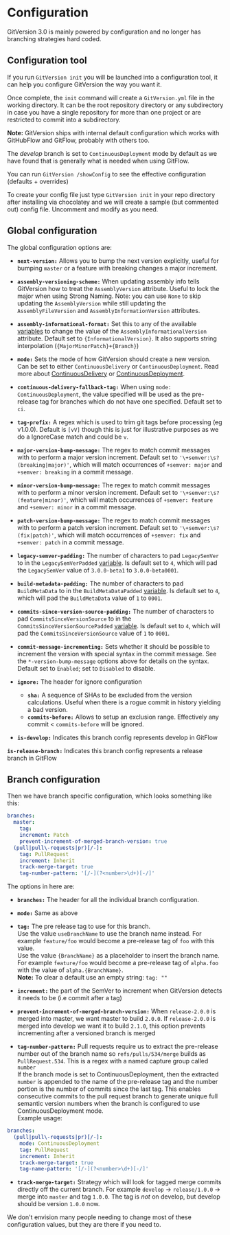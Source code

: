 ﻿# Configuration
GitVersion 3.0 is mainly powered by configuration and no longer has branching strategies hard coded.

## Configuration tool
If you run `GitVersion init` you will be launched into a configuration tool, it can help you configure GitVersion the way you want it.

Once complete, the `init` command will create a `GitVersion.yml` file in the working directory. It can be the root repository directory or any subdirectory in case you have a single repository for more than one project or are restricted to commit into a subdirectory.

**Note:** GitVersion ships with internal default configuration which works with GitHubFlow and GitFlow, probably with others too.

The *develop* branch is set to `ContinuousDeployment` mode by default as we have found that is generally what is needed when using GitFlow.

You can run `GitVersion /showConfig` to see the effective configuration (defaults + overrides)

To create your config file just type `GitVersion init` in your repo directory after installing via chocolatey and we will create a sample (but commented out) config file.
Uncomment and modify as you need.

## Global configuration
The global configuration options are:

 - **`next-version:`** Allows you to bump the next version explicitly, useful for bumping `master` or a feature with breaking changes a major increment.

 - **`assembly-versioning-scheme:`** When updating assembly info tells GitVersion how to treat the `AssemblyVersion` attribute. Useful to lock the major when using Strong Naming. Note: you can use `None` to skip updating the `AssemblyVersion` while still updating the `AssemblyFileVersion` and `AssemblyInformationVersion` attributes.

 - **`assembly-informational-format:`** Set this to any of the available [variables](/more-info/variables) to change the value of the `AssemblyInformationalVersion` attribute. Default set to `{InformationalVersion}`. It also supports string interpolation (`{MajorMinorPatch}+{Branch}`)

 - **`mode:`** Sets the mode of how GitVersion should create a new version. Can be set to either `ContinuousDelivery` or `ContinuousDeployment`. Read more about [ContinuousDelivery](/reference/continuous-delivery/) or [ContinuousDeployment](/reference/continuous-deployment/).

 - **`continuous-delivery-fallback-tag:`** When using `mode: ContinuousDeployment`, the value specified will be used as the pre-release tag for branches which do not have one specified. Default set to `ci`.

 - **`tag-prefix:`** A regex which is used to trim git tags before processing (eg v1.0.0). Default is `[vV]` though this is just for illustrative purposes as we do a IgnoreCase match and could be `v`.

 - **`major-version-bump-message:`** The regex to match commit messages with to perform a major version increment. Default set to `'\+semver:\s?(breaking|major)'`, which will match occurrences of `+semver: major` and `+semver: breaking` in a commit message.

 - **`minor-version-bump-message:`** The regex to match commit messages with to perform a minor version increment. Default set to `'\+semver:\s?(feature|minor)'`, which will match occurrences of `+semver: feature` and `+semver: minor` in a commit message.

 - **`patch-version-bump-message:`** The regex to match commit messages with to perform a patch version increment. Default set to `'\+semver:\s?(fix|patch)'`, which will match occurrences of `+semver: fix` and `+semver: patch` in a commit message.

 - **`legacy-semver-padding:`** The number of characters to pad `LegacySemVer` to  in the `LegacySemVerPadded` [variable](/more-info/variables). Is default set to `4`, which will pad the `LegacySemVer` value of `3.0.0-beta1` to `3.0.0-beta0001`.

 - **`build-metadata-padding:`** The number of characters to pad `BuildMetaData` to in the `BuildMetaDataPadded` [variable](/more-info/variables). Is default set to `4`, which will pad the `BuildMetaData` value of `1` to `0001`.

 - **`commits-since-version-source-padding:`** The number of characters to pad `CommitsSinceVersionSource` to in the `CommitsSinceVersionSourcePadded` [variable](/more-info/variables). Is default set to `4`, which will pad the `CommitsSinceVersionSource` value of `1` to `0001`.

 - **`commit-message-incrementing:`** Sets whether it should be possible to increment the version with special syntax in the commit message. See the `*-version-bump-message` options above for details on the syntax. Default set to `Enabled`; set to `Disabled` to disable.
 
 - **`ignore:`** The header for ignore configuration
   - **`sha:`** A sequence of SHAs to be excluded from the version calculations.  Useful when there is a rogue commit in history yielding a bad version.
   - **`commits-before:`** Allows to setup an exclusion range.  Effectively any commit < `commits-before` will be ignored.

 - **`is-develop:`** Indicates this branch config represents develop in GitFlow

 **`is-release-branch:`** Indicates this branch config represents a release branch in GitFlow

## Branch configuration

Then we have branch specific configuration, which looks something like this:

```yaml
branches:
  master:
    tag:
    increment: Patch
    prevent-increment-of-merged-branch-version: true
  (pull|pull\-requests|pr)[/-]:
    tag: PullRequest
    increment: Inherit
    track-merge-target: true
    tag-number-pattern: '[/-](?<number>\d+)[-/]'
```

The options in here are:

 - **`branches:`** The header for all the individual branch configuration.

 - **`mode:`** Same as above

 - **`tag:`** The pre release tag to use for this branch.  
   Use the value `useBranchName` to use the branch name instead. For example `feature/foo` would become a pre-release tag of `foo` with this value.  
   Use the value `{BranchName}` as a placeholder to insert the branch name. For example `feature/foo` would become a pre-release tag of `alpha.foo` with the value of `alpha.{BranchName}`.  
   **Note:** To clear a default use an empty string: `tag: ""`

 - **`increment:`** the part of the SemVer to increment when GitVersion detects it needs to be (i.e commit after a tag)

 - **`prevent-increment-of-merged-branch-version:`** When `release-2.0.0` is merged into master, we want master to build `2.0.0`.
    If `release-2.0.0` is merged into develop we want it to build `2.1.0`, this option prevents incrementing after a versioned branch is merged

 - **`tag-number-pattern:`** Pull requests require us to extract the pre-release number out of the branch name so `refs/pulls/534/merge` builds as `PullRequest.534`.
   This is a regex with a named capture group called `number`  
   If the branch mode is set to ContinuousDeployment, then the extracted `number` is appended to the name of the pre-release tag and the number portion is the number of commits since the last tag.
   This enables consecutive commits to the pull request branch to generate unique full semantic version numbers when the branch is configured to use ContinuousDeployment mode.  
   Example usage:
```yaml
branches:
  (pull|pull\-requests|pr)[/-]:
    mode: ContinuousDeployment
    tag: PullRequest
    increment: Inherit
    track-merge-target: true
    tag-name-pattern: '[/-](?<number>\d+)[-/]'
```

 - **`track-merge-target:`** Strategy which will look for tagged merge commits directly off the current branch. For example `develop` → `release/1.0.0` → merge into `master` and tag `1.0.0`. The tag is *not* on develop, but develop should be version `1.0.0` now.

We don't envision many people needing to change most of these configuration values, but they are there if you need to.
